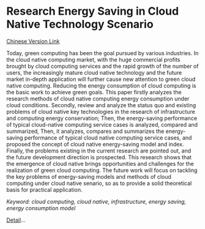 # Research Energy Saving in Cloud Native Technology Scenario  

[Chinese Version Link](README_CN.md)

Today, green computing has been the goal pursued by various industries. In the cloud native computing market, with the huge commercial profits brought by cloud computing services and the rapid growth of the number of users, the increasingly mature cloud native technology and the future market in-depth application will further cause new attention to green cloud native computing. Reducing the energy consumption of cloud computing is the basic work to achieve green goals. This paper firstly analyzes the research methods of cloud native computing energy consumption under cloud conditions. Secondly, review and analyze the status quo and existing problems of cloud native key technologies in the research of infrastructure and computing energy conservation; Then, the energy-saving performance of typical cloud-native computing service cases is analyzed, compared and summarized, Then, it analyzes, compares and summarizes the energy-saving performance of typical cloud native computing service cases, and proposed the concept of cloud native energy-saving model and index. Finally, the problems existing in the current research are pointed out, and the future development direction is prospected. This research shows that the emergence of cloud native brings opportunities and challenges for the realization of green cloud computing. The future work will focus on tackling the key problems of energy-saving models and methods of cloud computing under cloud native senario, so as to provide a solid theoretical basis for practical application.  

*Keyword: cloud computing, cloud native, infrastructure, energy saving, energy consumption model* 

[Detail](README_CN.md)...
